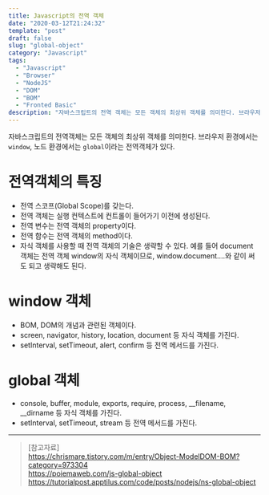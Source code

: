 ```yaml
---
title: Javascript의 전역 객체
date: "2020-03-12T21:24:32"
template: "post"
draft: false
slug: "global-object"
category: "Javascript"
tags:
  - "Javascript"
  - "Browser"
  - "NodeJS"
  - "DOM"
  - "BOM"
  - "Fronted Basic"
description: "자바스크립트의 전역 객체는 모든 객체의 최상위 객체를 의미한다. 브라우저 환경에서는 window, 노드 환경에서는 global이 전역 객체이다."
---
```


자바스크립트의 전역객체는 모든 객체의 최상위 객체를 의미한다. 브라우저 환경에서는 `window`, 노드 환경에서는 `global`이라는 전역객체가 있다.

# 전역객체의 특징
- 전역 스코프(Global Scope)를 갖는다.
- 전역 객체는 실행 컨텍스트에 컨트롤이 들어가기 이전에 생성된다.
- 전역 변수는 전역 객체의 property이다.
- 전역 함수는 전역 객체의 method이다.
- 자식 객체를 사용할 때 전역 객체의 기술은 생략할 수 있다. 예를 들어 document 객체는 전역 객체 window의 자식 객체이므로, window.document.…와 같이 써도 되고 생략해도 된다.

# window 객체
- BOM, DOM의 개념과 관련된 객체이다.
- screen, navigator, history, location, document 등 자식 객체를 가진다.
- setInterval, setTimeout, alert, confirm 등 전역 메서드를 가진다.

# global 객체
- console, buffer, module, exports, require, process, __filename, __dirname 등 자식 객체를 가진다.
- setInterval, setTimeout, stream 등 전역 메서드를 가진다.

---

> [참고자료]  
> https://chrismare.tistory.com/m/entry/Object-ModelDOM-BOM?category=973304  
> https://poiemaweb.com/js-global-object  
> https://tutorialpost.apptilus.com/code/posts/nodejs/ns-global-object